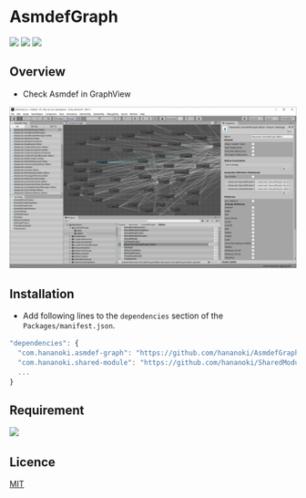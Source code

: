 # AsmdefGraph

![](https://img.shields.io/badge/dynamic/json.svg?uri=https://raw.githubusercontent.com/hananoki/AsmdefGraph/master/package.json&label=&query=$.version&prefix=v)
![](https://img.shields.io/badge/unity-2019.1%20or%20later-3BAF75.svg)
![](https://img.shields.io/badge/license-MIT-informational.svg)

## Overview
- Check Asmdef in GraphView

![](Documentation~/Preview.png)

## Installation
- Add following lines to the `dependencies` section of the `Packages/manifest.json`.
```js
"dependencies": {
  "com.hananoki.asmdef-graph": "https://github.com/hananoki/AsmdefGraph.git",
  "com.hananoki.shared-module": "https://github.com/hananoki/SharedModule.git",
  ...
}
```

## Requirement
[![](https://img.shields.io/badge/SharedModule-v1.9.0%20or%20later-blue.svg)](https://github.com/hananoki/SharedModule)

## Licence
[MIT](https://github.com/hananoki/AsmdefGraph/blob/master/LICENSE.md)